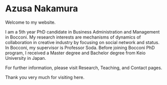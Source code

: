 # Azusa Nakamura
Welcome to my website. 

I am a 5th year PhD candidate in Business Administration and Management in Bocconi. 
My research interests are mechanisms of dynamics of collaboration in creative industry by focusing on social network and status. 
In Bocconi, my supervisor is Professor Soda. Before joining Bocconi PhD program, I received a Master degree and Bachelor degree from Keio University in Japan. 

For further information, please visit Research, Teaching, and Contact pages.

Thank you very much for visiting here. 
